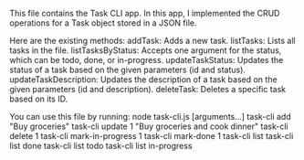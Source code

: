 This file contains the Task CLI app.
In this app, I implemented the CRUD operations for a Task object stored in a JSON file.

Here are the existing methods:
addTask: Adds a new task.
listTasks: Lists all tasks in the file.
listTasksByStatus: Accepts one argument for the status, which can be todo, done, or in-progress.
updateTaskStatus: Updates the status of a task based on the given parameters (id and status).
updateTaskDescription: Updates the description of a task based on the given parameters (id and description).
deleteTask: Deletes a specific task based on its ID.


You can use this file by running:
node task-cli.js <command> [arguments...]
task-cli add "Buy groceries"
task-cli update 1 "Buy groceries and cook dinner"
task-cli delete 1
task-cli mark-in-progress 1
task-cli mark-done 1
task-cli list
task-cli list done
task-cli list todo
task-cli list in-progress

